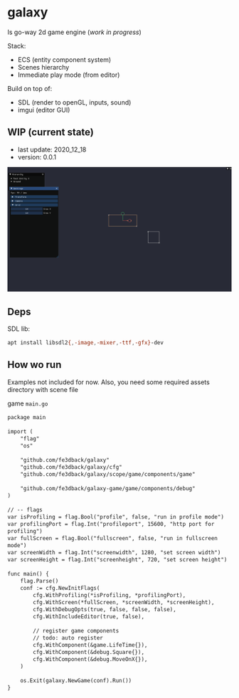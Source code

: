 # galaxy

Is go-way 2d game engine (_work in progress_)

Stack:

- ECS (entity component system)
- Scenes hierarchy
- Immediate play mode (from editor)

Build on top of:

- SDL (render to openGL, inputs, sound)
- imgui (editor GUI)

## WIP (current state)

- last update: 2020_12_18
- version: 0.0.1

![This is an image](./examples/wip/state_of_2020-12_18.png)

## Deps

SDL lib:

```bash
apt install libsdl2{,-image,-mixer,-ttf,-gfx}-dev
```

## How wo run

Examples not included for now. Also, you need some required assets directory with scene file

game `main.go`

```
package main

import (
	"flag"
	"os"

	"github.com/fe3dback/galaxy"
	"github.com/fe3dback/galaxy/cfg"
	"github.com/fe3dback/galaxy/scope/game/components/game"

	"github.com/fe3dback/galaxy-game/game/components/debug"
)

// -- flags
var isProfiling = flag.Bool("profile", false, "run in profile mode")
var profilingPort = flag.Int("profileport", 15600, "http port for profiling")
var fullScreen = flag.Bool("fullscreen", false, "run in fullscreen mode")
var screenWidth = flag.Int("screenwidth", 1280, "set screen width")
var screenHeight = flag.Int("screenheight", 720, "set screen height")

func main() {
	flag.Parse()
	conf := cfg.NewInitFlags(
		cfg.WithProfiling(*isProfiling, *profilingPort),
		cfg.WithScreen(*fullScreen, *screenWidth, *screenHeight),
		cfg.WithDebugOpts(true, false, false, false),
		cfg.WithIncludeEditor(true, false),

		// register game components
		// todo: auto register
		cfg.WithComponent(&game.LifeTime{}),
		cfg.WithComponent(&debug.Square{}),
		cfg.WithComponent(&debug.MoveOnX{}),
	)

	os.Exit(galaxy.NewGame(conf).Run())
}
```
